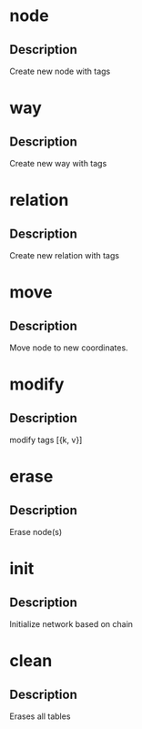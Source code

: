 <h1 class="contract">node</h1>

## Description

Create new node with tags

<h1 class="contract">way</h1>

## Description

Create new way with tags

<h1 class="contract">relation</h1>

## Description

Create new relation with tags

<h1 class="contract">move</h1>

## Description

Move node to new coordinates.

<h1 class="contract">modify</h1>

## Description

modify tags [{k, v}]

<h1 class="contract">erase</h1>

## Description

Erase node(s)

<h1 class="contract">init</h1>

## Description

Initialize network based on chain

<h1 class="contract">clean</h1>

## Description

Erases all tables

